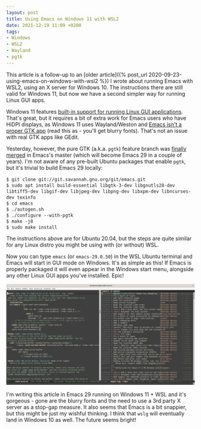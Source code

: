 ```yaml
---
layout: post
title: Using Emacs on Windows 11 with WSL2
date: 2021-12-19 11:09 +0200
tags:
- Windows
- WSL2
- Wayland
- pgtk
---
```


This article is a follow-up to an [older article]({% post_url 2020-09-23-using-emacs-on-windows-with-wsl2 %}) I wrote about running Emacs with WSL2, using an X server for Windows 10. The instructions there are still valid for Windows 11, but now we have a second simpler way for running Linux GUI apps.

Windows 11 features [built-in support for running Linux GUI applications](https://docs.microsoft.com/en-us/windows/wsl/tutorials/gui-apps).
That's great, but it requires a bit of extra work for Emacs users who have HiDPI displays,
as Windows 11 uses Wayland/Weston and [Emacs isn't a proper GTK app](https://emacshorrors.com/posts/psa-emacs-is-not-a-proper-gtk-application.html) (read this as - you'll get blurry fonts). That's not
an issue with real GTK apps like GEdit.

Yesterday, however, the pure GTK (a.k.a. `pgtk`) feature branch was [finally merged](https://www.reddit.com/r/emacs/comments/rj8k32/the_pgtk_pure_gtk_branch_was_merged/) in Emacs's master (which will become Emacs 29 in a couple of years). I'm not aware
of any pre-built Ubuntu packages that enable `pgtk`, but it's trivial to build Emacs 29 locally:

``` shellsession
$ git clone git://git.savannah.gnu.org/git/emacs.git
$ sudo apt install build-essential libgtk-3-dev libgnutls28-dev libtiff5-dev libgif-dev libjpeg-dev libpng-dev libxpm-dev libncurses-dev texinfo
$ cd emacs
$ ./autogen.sh
$ ./configure --with-pgtk
$ make -j8
$ sudo make install
```

The instructions above are for Ubuntu 20.04, but the steps are quite similar for any Linux distro you might be using with (or without) WSL.

Now you can type `emacs` (or `emacs-29.0.50`) in the WSL Ubuntu terminal and Emacs will start in GUI mode on Windows. It's as simple as this! If Emacs is properly packaged it will even appear in the Windows start menu, alongside any other Linux GUI apps you've installed. Epic!

![emacs_with_pgtk.png](/assets/images/emacs_with_pgtk.png)

I'm writing this article in Emacs 29 running on Windows 11 + WSL and it's gorgeous - gone are the blurry fonts and the need to use a 3rd party X server as a stop-gap measure. It also seems that Emacs is a bit snappier, but this might
be just my wishful thinking. I think that `wslg` will eventually land in Windows 10 as well. The future seems bright!
